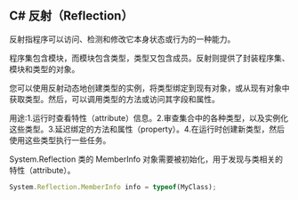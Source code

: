 ## C# 反射（Reflection）

反射指程序可以访问、检测和修改它本身状态或行为的一种能力。

程序集包含模块，而模块包含类型，类型又包含成员。反射则提供了封装程序集、模块和类型的对象。

您可以使用反射动态地创建类型的实例，将类型绑定到现有对象，或从现有对象中获取类型。然后，可以调用类型的方法或访问其字段和属性。

用途:1.运行时查看特性（attribute）信息。2.审查集合中的各种类型，以及实例化这些类型。3.延迟绑定的方法和属性（property）。4.在运行时创建新类型，然后使用这些类型执行一些任务。

System.Reflection 类的 MemberInfo 对象需要被初始化，用于发现与类相关的特性（attribute）。

```javascript
System.Reflection.MemberInfo info = typeof(MyClass);
```
